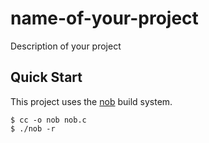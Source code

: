 # name-of-your-project
Description of your project

## Quick Start
This project uses the [nob](https://github.com/tsoding/nob.h) build system.
```console
$ cc -o nob nob.c
$ ./nob -r
```
